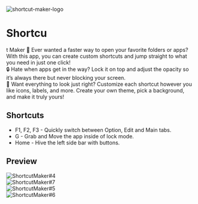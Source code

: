 ![shortcut-maker-logo](https://github.com/user-attachments/assets/bdd2dc28-9547-42d1-9158-c4cdc9ef9911)
# Shortcu
t Maker
🎯 Ever wanted a faster way to open your favorite folders or apps? With this app, you can create custom shortcuts and jump straight to what you need in just one click!
<br>🔒 Hate when apps get in the way? Lock it on top and adjust the opacity so it’s always there but never blocking your screen.
<br>🎨 Want everything to look just right? Customize each shortcut however you like icons, labels, and more.
Create your own theme, pick a background, and make it truly yours!

## Shortcuts
* F1, F2, F3 - Quickly switch between Option, Edit and Main tabs. 
* G - Grab and Move the app inside of lock mode.
* Home - Hive the left side bar with buttons.

## Preview
![ShortcutMaker#4](https://github.com/user-attachments/assets/65572fe4-e848-406c-b363-d16d55b1d2ae)<br>
![ShortcutMaker#7](https://github.com/user-attachments/assets/b5fa70e8-d2a5-4ce3-bf42-9aea4aebbd5e)<br>
![ShortcutMaker#5](https://github.com/user-attachments/assets/d7b1296e-0e04-4e1f-a529-93b6644eed73)<br>
![ShortcutMaker#6](https://github.com/user-attachments/assets/73fafbd7-da76-4e68-94e2-795fcae15004)
